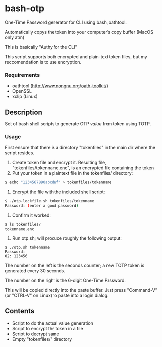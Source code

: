 # bash-otp
One-Time Password generator for CLI using bash, oathtool.

Automatically copys the token into your computer's copy buffer (MacOS only atm)

This is basically "Authy for the CLI"

This script supports both encrypted and plain-text token files, but my reccomendation is to use encryption.

### Requirements

* oathtool (http://www.nongnu.org/oath-toolkit/)
* OpenSSL
* xclip (Linux)

## Description

Set of bash shell scripts to generate OTP *value* from token using TOTP.

### Usage

First ensure that there is a directory "tokenfiles" in the main dir where the script resides.

1. Create token file and encrypt it. Resulting file, "tokenfiles/tokenname.enc", is an encrypted file containing the token
  1. Put your token in a plaintext file in the tokenfiles/ directory:
  ```bash
  $ echo "1234567890abcdef" > tokenfiles/tokenname
  ```
  
  1. Encrypt the file with the included shell script:
  ```bash
  $ ./otp-lockfile.sh tokenfiles/tokenname
  Password: (enter a good password)
  ```
  
  1. Confirm it worked:
  ```bash
  $ ls tokenfiles/
  tokenname.enc
  ```

1. Run otp.sh; will produce roughly the following output:
  ```
$ ./otp.sh tokenname
Password:
02: 123456
  ```

The number on the left is the seconds counter; a new TOTP token is generated every 30 seconds.

The number on the right is the 6-digit One-Time Password.

This will be copied directly into the paste buffer. Just press "Command-V" (or "CTRL-V" on Linux) to paste into a login dialog.


## Contents

* Script to do the actual value generation
* Script to encrypt the token in a file
* Script to decrypt same
* Empty "tokenfiles/" directory

